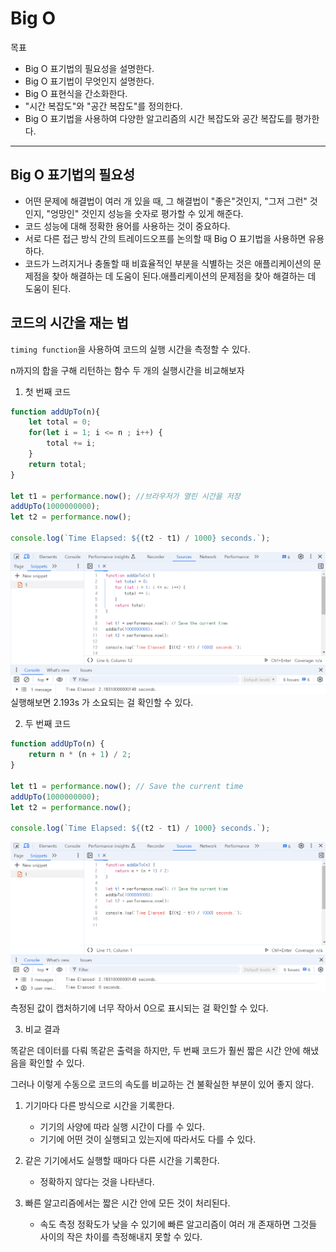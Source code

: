 # Big O

목표
- Big O 표기법의 필요성을 설명한다.
- Big O 표기법이 무엇인지 설명한다.
- Big O 표현식을 간소화한다.
- "시간 복잡도"와 "공간 복잡도"를 정의한다.
- Big O 표기법을 사용하여 다양한 알고리즘의 시간 복잡도와 공간 복잡도를 평가한다.

---

## Big O 표기법의 필요성
- 어떤 문제에 해결법이 여러 개 있을 때, 그 해결법이 "좋은"것인지, "그저 그런" 것인지, "엉망인" 것인지 성능을 숫자로 평가할 수 있게 해준다.
- 코드 성능에 대해 정확한 용어를 사용하는 것이 중요하다.
- 서로 다른 접근 방식 간의 트레이드오프를 논의할 때 Big O 표기법을 사용하면 유용하다.
- 코드가 느려지거나 충돌할 때 비효율적인 부분을 식별하는 것은 애플리케이션의 문제점을 찾아 해결하는 데 도움이 된다.애플리케이션의 문제점을 찾아 해결하는 데 도움이 된다.

## 코드의 시간을 재는 법
`timing function`을 사용하여 코드의 실행 시간을 측정할 수 있다.

n까지의 합을 구해 리턴하는 함수 두 개의 실행시간을 비교해보자 

1. 첫 번째 코드
```javascript
function addUpTo(n){
    let total = 0;    
    for(let i = 1; i <= n ; i++) {
        total += i;
    }
    return total;    
}

let t1 = performance.now(); //브라우저가 열린 시간을 저장
addUpTo(1000000000);
let t2 = performance.now();

console.log(`Time Elapsed: ${(t2 - t1) / 1000} seconds.`);
```
![alt text](image.png)
실행해보면 2.193s 가 소요되는 걸 확인할 수 있다.

2. 두 번째 코드
```javascript
function addUpTo(n) {    
    return n * (n + 1) / 2;
}

let t1 = performance.now(); // Save the current time
addUpTo(1000000000);
let t2 = performance.now();

console.log(`Time Elapsed: ${(t2 - t1) / 1000} seconds.`);
```
![alt text](image-1.png)

측정된 값이 캡처하기에 너무 작아서 0으로 표시되는 걸 확인할 수 있다.

3. 비교 결과

똑같은 데이터를 다뤄 똑같은 출력을 하지만, 두 번째 코드가 훨씬 짧은 시간 안에 해냈음을 확인할 수 있다.

그러나 이렇게 수동으로 코드의 속도를 비교하는 건 불확실한 부분이 있어 좋지 않다.
1) 기기마다 다른 방식으로 시간을 기록한다.
    - 기기의 사양에 따라 실행 시간이 다를 수 있다.
    - 기기에 어떤 것이 실행되고 있는지에 따라서도 다를 수 있다.

2) 같은 기기에서도 실행할 때마다 다른 시간을 기록한다.
    - 정확하지 않다는 것을 나타낸다.
3) 빠른 알고리즘에서는 짧은 시간 안에 모든 것이 처리된다.
    - 속도 측정 정확도가 낮을 수 있기에 빠른 알고리즘이 여러 개 존재하면 그것들 사이의 작은 차이를 측정해내지 못할 수 있다.